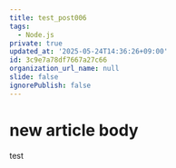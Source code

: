 ```yaml
---
title: test_post006
tags:
  - Node.js
private: true
updated_at: '2025-05-24T14:36:26+09:00'
id: 3c9e7a78df7667a27c66
organization_url_name: null
slide: false
ignorePublish: false
---
```

# new article body
test
